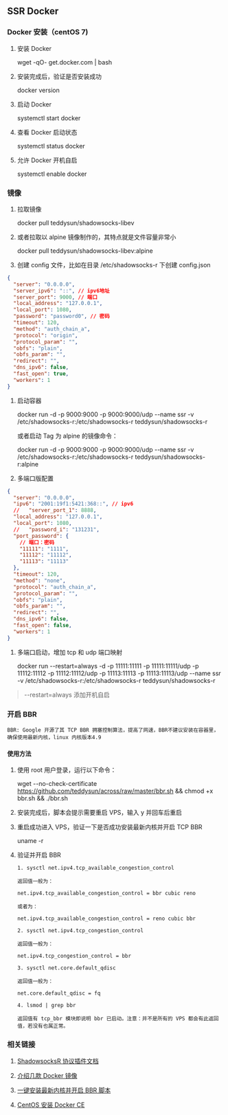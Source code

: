 ## SSR Docker

### Docker 安装（centOS 7)

1. 安装 Docker

   wget -qO- get.docker.com | bash

1. 安装完成后，验证是否安装成功

   docker version

1. 启动 Docker

   systemctl start docker

1. 查看 Docker 启动状态

   systemctl status docker

1. 允许 Docker 开机自启

   systemctl enable docker

### 镜像

1. 拉取镜像

   docker pull teddysun/shadowsocks-libev

1. 或者拉取以 alpine 镜像制作的，其特点就是文件容量非常小

   docker pull teddysun/shadowsocks-libev:alpine

1. 创建 config 文件，比如在目录 /etc/shadowsocks-r 下创建 config.json

```json
{
  "server": "0.0.0.0",
  "server_ipv6": "::", // ipv6地址
  "server_port": 9000, // 端口
  "local_address": "127.0.0.1",
  "local_port": 1080,
  "password": "password0", // 密码
  "timeout": 120,
  "method": "auth_chain_a",
  "protocol": "origin",
  "protocol_param": "",
  "obfs": "plain",
  "obfs_param": "",
  "redirect": "",
  "dns_ipv6": false,
  "fast_open": true,
  "workers": 1
}
```

1. 启动容器

   docker run -d -p 9000:9000 -p 9000:9000/udp --name ssr -v /etc/shadowsocks-r:/etc/shadowsocks-r teddysun/shadowsocks-r

   或者启动 Tag 为 alpine 的镜像命令：

   docker run -d -p 9000:9000 -p 9000:9000/udp --name ssr -v /etc/shadowsocks-r:/etc/shadowsocks-r teddysun/shadowsocks-r:alpine

1. 多端口版配置

```json
{
  "server": "0.0.0.0",
  "ipv6": "2001:19f1:5421:368::", // ipv6
  //   "server_port_1": 8888,
  "local_address": "127.0.0.1",
  "local_port": 1080,
  //   "password_i": "131231",
  "port_password": {
    // 端口：密码
    "11111": "1111",
    "11112": "11112",
    "11113": "11113"
  },
  "timeout": 120,
  "method": "none",
  "protocol": "auth_chain_a",
  "protocol_param": "",
  "obfs": "plain",
  "obfs_param": "",
  "redirect": "",
  "dns_ipv6": false,
  "fast_open": false,
  "workers": 1
}
```

1. 多端口启动，增加 tcp 和 udp 端口映射

   docker run --restart=always -d -p 11111:11111 -p 11111:11111/udp -p 11112:11112 -p 11112:11112/udp -p 11113:11113 -p 11113:11113/udp --name ssr -v /etc/shadowsocks-r:/etc/shadowsocks-r teddysun/shadowsocks-r

> --restart=always 添加开机自启

### 开启 BBR

    BBR: Google 开源了其 TCP BBR 拥塞控制算法，提高了网速，BBR不建议安装在容器里，确保使用最新内核，linux 内核版本4.9

#### 使用方法

1.  使用 root 用户登录，运行以下命令：

    wget --no-check-certificate https://github.com/teddysun/across/raw/master/bbr.sh && chmod +x bbr.sh && ./bbr.sh

1.  安装完成后，脚本会提示需要重启 VPS，输入 y 并回车后重启

1.  重启成功进入 VPS，验证一下是否成功安装最新内核并开启 TCP BBR

    uname -r

1.  验证并开启 BBR

        1. sysctl net.ipv4.tcp_available_congestion_control

        返回值一般为：

        net.ipv4.tcp_available_congestion_control = bbr cubic reno

        或者为：

        net.ipv4.tcp_available_congestion_control = reno cubic bbr

        2. sysctl net.ipv4.tcp_congestion_control

        返回值一般为：

        net.ipv4.tcp_congestion_control = bbr

        3. sysctl net.core.default_qdisc

        返回值一般为：

        net.core.default_qdisc = fq

        4. lsmod | grep bbr

        返回值有 tcp_bbr 模块即说明 bbr 已启动。注意：并不是所有的 VPS 都会有此返回值，若没有也属正常。

### 相关链接

1. [ShadowsocksR 协议插件文档](https://github.com/shadowsocksr-rm/shadowsocks-rss/blob/master/ssr.md)

1. [介绍几款 Docker 镜像](https://teddysun.com/536.html)

1. [一键安装最新内核并开启 BBR 脚本](https://teddysun.com/489.html)

1. [CentOS 安装 Docker CE](https://yeasy.gitbooks.io/docker_practice/install/centos.html)
